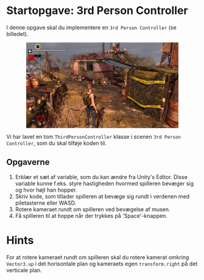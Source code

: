# Startopgave: 3rd Person Controller
I denne opgave skal du implementere en `3rd Person Controller` (se billedet). 

<img src="images/3rd_person.jpg" style="width: 400px; margin: auto; display: block;">

Vi har lavet en tom `ThirdPersonController` klasse i scenen `3rd Person Controller`, som du skal tilføje koden til.

## Opgaverne

1. Erklær et sæt af variable, som du kan ændre fra Unity's Editor. Disse variable kunne f.eks. styre hastigheden hvormed spilleren bevæger sig og hvor højt han hopper.
2. Skriv kode, som tillader spilleren at bevæge sig rundt i verdenen med piletasterne eller WASD.
3. Rotere kameraet rundt om spilleren ved bevægelse af musen.
4. Få spilleren til at hoppe når der trykkes på 'Space'-knappen.

# Hints

For at rotere kameraet rundt om spilleren skal du rotere kamerat omkring `Vector3.up` i det horisontale plan og kameraets egen `transform.right` på det verticale plan.